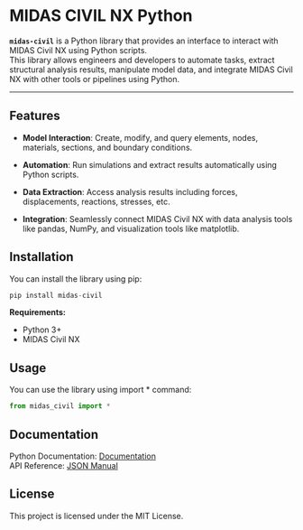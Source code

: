 # MIDAS CIVIL NX Python


**`midas-civil`** is a Python library that provides an interface to interact with MIDAS Civil NX using Python scripts.  
This library allows engineers and developers to automate tasks, extract structural analysis results, manipulate model data, and integrate MIDAS Civil NX with other tools or pipelines using Python.

---

## Features

* **Model Interaction**: Create, modify, and query elements, nodes, materials, sections, and boundary conditions.

* **Automation**: Run simulations and extract results automatically using Python scripts.

* **Data Extraction**: Access analysis results including forces, displacements, reactions, stresses, etc.

* **Integration**: Seamlessly connect MIDAS Civil NX with data analysis tools like pandas, NumPy, and visualization tools like matplotlib.


## Installation
You can install the library using pip:

```py
pip install midas-civil
```
**Requirements:**
* Python 3+
* MIDAS Civil NX


## Usage
You can use the library using import * command:

```py
from midas_civil import *
```

## Documentation
Python Documentation: [Documentation](https://midas-rnd.github.io/midasapi-python/)   
API Reference: [JSON Manual](https://support.midasuser.com/hc/en-us/articles/33016922742937-MIDAS-API-Online-Manual)


## License
This project is licensed under the MIT License.
